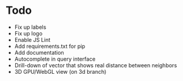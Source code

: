 
# Todo

- Fix up labels
- Fix up logo
- Enable JS Lint
- Add requirements.txt for pip
- Add documentation
- Autocomplete in query interface
- Drill-down of vector that shows real distance between neighbors
- 3D GPU/WebGL view (on 3d branch)

